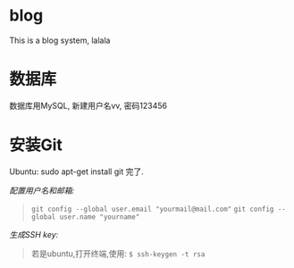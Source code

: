 blog
====
This is a blog system, lalala

数据库
=====

数据库用MySQL, 新建用户名vv, 密码123456

安装Git
=====
Ubuntu: sudo apt-get install git 完了.

*配置用户名和邮箱:*
> `git config --global user.email "yourmail@mail.com"`
> `git config --global user.name "yourname"`

*生成SSH key:*
> 若是ubuntu,打开终端,使用: `$ ssh-keygen -t rsa`
